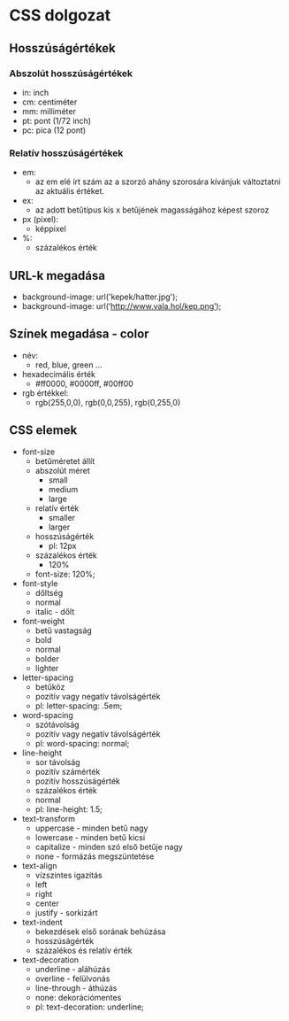 # CSS dolgozat

## Hosszúságértékek

### Abszolút hosszúságértékek

- in: inch
- cm: centiméter
- mm: milliméter
- pt: pont (1/72 inch)
- pc: pica (12 pont)

### Relatív hosszúságértékek

- em:
  - az em elé írt szám az a szorzó ahány szorosára kívánjuk változtatni az aktuális értéket.
- ex:
  - az adott betűtípus kis x betűjének magasságához képest szoroz
- px (pixel):
  - képpixel
- %:
  - százalékos érték

## URL-k megadása

- background-image: url('kepek/hatter.jpg');
- background-image: url(‘http://www.vala.hol/kep.png’);

## Színek megadása - color

- név:
  - red, blue, green ...
- hexadecimális érték
  - #ff0000, #0000ff, #00ff00
- rgb értékkel:
  - rgb(255,0,0), rgb(0,0,255), rgb(0,255,0)

## CSS elemek

- font-size
  - betűméretet állít
  - abszolút méret
    - small
    - medium
    - large
  - relatív érték
    - smaller
    - larger
  - hosszúságérték
    - pl: 12px
  - százalékos érték
    - 120%
  - font-size: 120%;
- font-style
  - dőltség
  - normal
  - italic - dőlt
- font-weight
  - betű vastagság
  - bold
  - normal
  - bolder
  - lighter
- letter-spacing
  - betűköz
  - pozitív vagy negatív távolságérték
  - pl: letter-spacing: .5em;
- word-spacing
  - szótávolság
  - pozitív vagy negatív távolságérték
  - pl: word-spacing: normal;
- line-height
  - sor távolság
  - pozitív számérték
  - pozitív hosszúságérték
  - százalékos érték
  - normal
  - pl: line-height: 1.5;
- text-transform
  - uppercase - minden betű nagy
  - lowercase - minden betű kicsi
  - capitalize - minden szó első betűje nagy
  - none - formázás megszüntetése
- text-align
  - vízszintes igazítás
  - left
  - right
  - center
  - justify - sorkizárt
- text-indent
  - bekezdések első sorának behúzása
  - hosszúságérték
  - százalékos és relatív érték
- text-decoration
  - underline - aláhúzás
  - overline - felülvonás
  - line-through - áthúzás
  - none: dekorációmentes
  - pl: text-decoration: underline;

